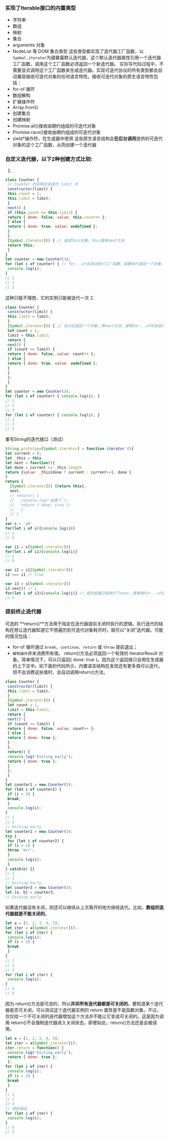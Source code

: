 ### 实现了Iterable接口的内置类型
- 字符串
- 数组
- 映射
- 集合
- arguments 对象
- NodeList 等 DOM 集合类型
这些类型都实现了迭代器工厂函数，以`Symbol.iterator`为键暴露默认迭代器，这个默认迭代器属性引用一个迭代器工厂函数，调用这个工厂函数必须返回一个新迭代器。
实际写代码过程中，不需要显式调用这个工厂函数来生成迭代器。实现可迭代协议的所有类型都会自动兼容接收可迭代对象的任何语言特性。接收可迭代对象的原生语言特性包括：
- for-of 循环
- 数组解构
- 扩展操作符
- Array.from()
- 创建集合
- 创建映射
- Promise.all()接收由期约组成的可迭代对象
- Promise.race()接收由期约组成的可迭代对象
- yield*操作符，在生成器中使用
这些原生语言结构会**在后台调用**提供的可迭代对象的这个工厂函数，从而创建一个迭代器

### 自定义迭代器，以下2种创建方式比较:
1. 
```javascript
class Counter { 
 // Counter 的实例应该迭代 limit 次
 constructor(limit) { 
 this.count = 1; 
 this.limit = limit; 
 } 
 next() { 
 if (this.count <= this.limit) { 
 return { done: false, value: this.count++ }; 
 } else { 
 return { done: true, value: undefined }; 
 } 
 } 
 [Symbol.iterator]() { // 返回this对象，this里有next方法
 return this; 
 } 
} 
let counter = new Counter(3); 
for (let i of counter) { // for...of会自动执行工厂函数，函数执行返回一个对象，即迭代器，然后继续自动执行迭代器的next方法
 console.log(i); 
} 
// 1 
// 2 
// 3 
```
这种只能不理想，它的实例只能被迭代一次
2. 
```javascript
class Counter { 
 constructor(limit) { 
 this.limit = limit; 
 } 
 [Symbol.iterator]() { // 执行后返回一个对象，带next方法，使用for...of时会自动执行这个工厂函数，并执行工厂函数返回的对象的next方法
 let count = 1, 
 limit = this.limit; 
 return { 
 next() { 
 if (count <= limit) { 
 return { done: false, value: count++ }; 
 } else { 
 return { done: true, value: undefined }; 
 } 
 } 
 }; 
 } 
} 
let counter = new Counter(3); 
for (let i of counter) { console.log(i); } 
// 1 
// 2 
// 3 
for (let i of counter) { console.log(i); } 
// 1 
// 2 
// 3 

```
重写String的迭代接口（测试）
```javascript
String.prototype[Symbol.iterator] = function iterator (){
let current = 0;
let _this = this
let next = function(){
let done = current >= _this.length
return {value: _this[done ? current : current++], done }
}
return {
  [Symbol.iterator]() {return this},
  next,
  // return() { 
  //   console.log('结束了'); 
  //   return { done: true }; 
  //   }
  // }
}
var s = 'yh'
for(let i of s){console.log(i)}
// y
// h

var i1 = s[Symbol.iterator]()
for(let i of i1){console.log(i)}
// y
// h

var i2 = i1[Symbol.iterator]()
i2 === i1 // true

var i3 = s[Symbol.iterator]()
i3.next() // y
for(let i of i3){console.log(i)} // 因为前面已经执行了next，再使用for...of就只有h输出了
// h
```
### 提前终止迭代器
可选的 **return()**方法用于指定在迭代器提前关闭时执行的逻辑。执行迭代的结构在想让迭代器知道它不想遍历到可迭代对象耗尽时，就可以“关闭”迭代器。可能的情况包括：
- for-of 循环通过 `break`、`continue`、`return` 或 `throw` 提前退出；
- `解构操作`并未消费所有值。
return()方法必须返回一个有效的 IteratorResult 对象。简单情况下，可以只返回{ done: true }。因为这个返回值只会用在生成器的上下文中。如下面的代码所示，内置语言结构在发现还有更多值可以迭代，但不会消费这些值时，会自动调用return()方法。
```javascript
class Counter { 
 constructor(limit) { 
 this.limit = limit; 
 } 
 [Symbol.iterator]() { 
 let count = 1, 
 limit = this.limit; 
 return { 
 next() { 
 if (count <= limit) { 
 return { done: false, value: count++ }; 
 } else { 
 return { done: true }; 
 } 
 }, 
 return() { 
 console.log('Exiting early'); 
 return { done: true }; 
 } 
 }; 
 } 
} 
let counter1 = new Counter(5); 
for (let i of counter1) { 
 if (i > 2) { 
 break; 
 } 
 console.log(i); 
} 
// 1 
// 2 
// Exiting early 
let counter2 = new Counter(5); 
try { 
 for (let i of counter2) { 
 if (i > 2) { 
 throw 'err'; 
 } 
 console.log(i); 
 } 
} catch(e) {} 
// 1 
// 2 
// Exiting early 
let counter3 = new Counter(5); 
let [a, b] = counter3; 
// Exiting early 
```
如果迭代器没有关闭，则还可以继续从上次离开的地方继续迭代。比如，**数组的迭代器就是不能关闭的**。
```javascript
let a = [1, 2, 3, 4, 5]; 
let iter = a[Symbol.iterator](); 
for (let i of iter) { 
 console.log(i); 
 if (i > 2) { 
 break 
 } 
} 
// 1 
// 2 
// 3 
for (let i of iter) { 
 console.log(i); 
} 
// 4 
// 5 

```
因为 return()方法是可选的，所以**并非所有迭代器都是可关闭的**。要知道某个迭代器是否可关闭，可以测试这个迭代器实例的 return 属性是不是函数对象。不过，仅仅给一个不可关闭的迭代器增加这个方法并不能让它变成可关闭的。这是因为调用 return()不会强制迭代器进入关闭状态。即便如此，return()方法还是会被调用。
```javascript
let a = [1, 2, 3, 4, 5]; 
let iter = a[Symbol.iterator](); 
iter.return = function() { 
 console.log('Exiting early'); 
 return { done: true }; 
 }; 
for (let i of iter) { 
 console.log(i); 
 if (i > 2) { 
 break 
 } 
} 
// 1 
// 2 
// 3 
// 提前退出
for (let i of iter) { 
 console.log(i); 
} 
// 4 
// 5 

```